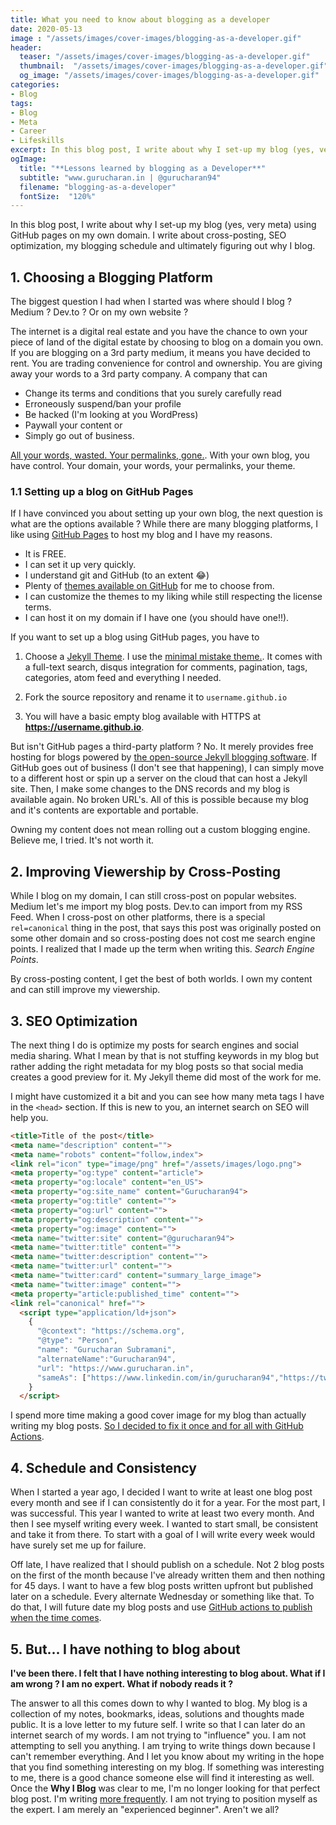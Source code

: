 ```yaml
---
title: What you need to know about blogging as a developer
date: 2020-05-13
image : "/assets/images/cover-images/blogging-as-a-developer.gif"
header:
  teaser: "/assets/images/cover-images/blogging-as-a-developer.gif"
  thumbnail:  "/assets/images/cover-images/blogging-as-a-developer.gif"
  og_image: "/assets/images/cover-images/blogging-as-a-developer.gif"
categories:
- Blog
tags:
- Blog
- Meta
- Career
- Lifeskills
excerpt: In this blog post, I write about why I set-up my blog (yes, very meta) using GitHub pages on my own domain. I write about cross-posting, SEO optimization, my blogging schedule and ultimately figuring out why I blog.
ogImage:
  title: "**Lessons learned by blogging as a Developer**"
  subtitle: "www.gurucharan.in | @gurucharan94"
  filename: "blogging-as-a-developer"
  fontSize:  "120%"
---
```


In this blog post, I write about why I set-up my blog (yes, very meta) using GitHub pages on my own domain. I write about cross-posting, SEO optimization, my blogging schedule and ultimately figuring out why I blog.

## 1. Choosing a Blogging Platform

The biggest question I had when I started was where should I blog ? Medium ? Dev.to ? Or on my own website ?

The internet is a digital real estate and you have the chance to own your piece of land of the digital estate by choosing to blog on a domain you own. If you are blogging on a 3rd party medium, it means you have decided to rent. You are trading convenience for control and ownership. You are giving away your words to a 3rd party company. A company that can

- Change its terms and conditions that you surely carefully read
- Erroneously suspend/ban your profile
- Be hacked (I'm looking at you WordPress)
- Paywall your content or
- Simply go out of business.

[All your words, wasted. Your permalinks, gone.](https://www.hanselman.com/blog/YourWordsAreWasted.aspx). With your own blog, you have control. Your domain, your words, your permalinks, your theme.

### 1.1 Setting up a blog on GitHub Pages

If I have convinced you about setting up your own blog, the next question is what are the options available ? While there are many blogging platforms, I like using [GitHub Pages](https://pages.github.com/) to host my blog and I have my reasons.

- It is FREE.
- I can set it up very quickly.
- I understand git and GitHub (to an extent 😂)
- Plenty of [themes available on GitHub](https://github.com/planetjekyll/awesome-jekyll-themes) for me to choose from.
- I can customize the themes to my liking while still respecting the license terms.
- I can host it on my domain if I have one (you should have one!!).

If you want to set up a blog using GitHub pages, you have to

1. Choose a [Jekyll Theme]((https://github.com/planetjekyll/awesome-jekyll-themes)). I use the [minimal mistake theme.](https://github.com/mmistakes/minimal-mistakes). It comes with a full-text search, disqus integration for comments, pagination, tags, categories, atom feed and everything I needed.

2. Fork the source repository and rename it to `username.github.io`

3. You will have a basic empty blog available with HTTPS at **https://username.github.io**.

But isn't GitHub pages a third-party platform ? No. It merely provides free hosting for blogs powered by [the open-source Jekyll blogging software](https://github.com/jekyll/jekyll). If GitHub goes out of business (I don't see that happening), I can simply move to a different host or spin up a server on the cloud that can host a Jekyll site. Then, I make some changes to the DNS records and my blog is available again. No broken URL's. All of this is possible because my blog and it's contents are exportable and portable.

Owning my content does not mean rolling out a custom blogging engine. Believe me, I tried. It's not worth it.

## 2. Improving Viewership by Cross-Posting

While I blog on my domain, I can still cross-post on popular websites. Medium let's me import my blog posts. Dev.to can import from my RSS Feed. When I cross-post on other platforms, there is a special `rel=canonical` thing in the post, that says this post was originally posted on some other domain and so cross-posting does not cost me search engine points. I realized that I made up the term when writing this. *Search Engine Points*.

By cross-posting content, I get the best of both worlds. I own my content and can still improve my viewership.

## 3. SEO Optimization

The next thing I do is optimize my posts for search engines and social media sharing. What I mean by that is not stuffing keywords in my blog but rather adding the right metadata for my blog posts so that social media creates a good preview for it. My Jekyll theme did most of the work for me.

I might have customized it a bit and you can see how many meta tags I have in the `<head>` section. If this is new to you, an internet search on SEO will help you.

```html
<title>Title of the post</title>
<meta name="description" content="">
<meta name="robots" content="follow,index">
<link rel="icon" type="image/png" href="/assets/images/logo.png">
<meta property="og:type" content="article">
<meta property="og:locale" content="en_US">
<meta property="og:site_name" content="Gurucharan94">
<meta property="og:title" content="">
<meta property="og:url" content="">
<meta property="og:description" content="">
<meta property="og:image" content="">
<meta name="twitter:site" content="@gurucharan94">
<meta name="twitter:title" content="">
<meta name="twitter:description" content="">
<meta name="twitter:url" content="">  
<meta name="twitter:card" content="summary_large_image">
<meta name="twitter:image" content="">
<meta property="article:published_time" content="">
<link rel="canonical" href="">
  <script type="application/ld+json">
    {
      "@context": "https://schema.org",
      "@type": "Person",
      "name": "Gurucharan Subramani",
      "alternateName":"Gurucharan94",
      "url": "https://www.gurucharan.in",
      "sameAs": ["https://www.linkedin.com/in/gurucharan94","https://twitter.com/gurucharan94","https://github.com/gurucharan94"]
    }
  </script>
```

I spend more time making a good cover image for my blog than actually writing my blog posts. [So I decided to fix it once and for all with GitHub Actions](https://www.gurucharan.in/blog/github-actions/auto-generate-open-graph-images-with-github-actions/).

## 4. Schedule and Consistency

When I started a year ago, I decided I want to write at least one blog post every month and see if I can consistently do it for a year. For the most part, I was successful. This year I wanted to write at least two every month. And then I see myself writing every week. I wanted to start small, be consistent and take it from there. To start with a goal of I will write every week would have surely set me up for failure.

Off late, I have realized that I should publish on a schedule. Not 2 blog posts on the first of the month because I've already written them and then nothing for 45 days. I want to have a few blog posts written upfront but published later on a schedule. Every alternate Wednesday or something like that. To do that, I will future date my blog posts and use [GitHub actions to publish when the time comes](https://seankilleen.com/2020/02/how-to-deploy-github-pages-on-a-schedule-to-publish-future-posts/).

## 5. But... I have nothing to blog about

**I've been there. I felt that I have nothing interesting to blog about. What if I am wrong ? I am no expert. What if nobody reads it ?**

The answer to all this comes down to why I wanted to blog. My blog is a collection of my notes, bookmarks, ideas, solutions and thoughts made public. It is a love letter to my future self. I write so that I can later do an internet search of my words. I am not trying to "influence" you. I am not attempting to sell you anything. I am trying to write things down because I can't remember everything. And I let you know about my writing in the hope that you find something interesting on my blog. If something was interesting to me, there is a good chance someone else will find it interesting as well. Once the **Why  I Blog** was clear to me, I'm no longer looking for that perfect blog post. I'm writing [more frequently](https://haacked.com/archive/2019/05/24/write-every-day/). I am not trying to position myself as the expert. I am merely an "experienced beginner". Aren't we all?
